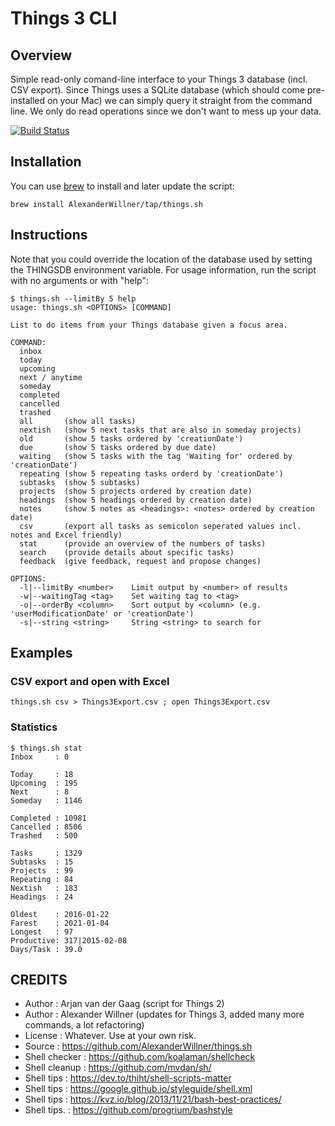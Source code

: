 # Things 3 CLI

## Overview

Simple read-only comand-line interface to your Things 3 database (incl. CSV export). Since Things uses a SQLite database (which should come pre-installed on your Mac) we can simply query it straight from the command line. We only do read operations since we don't want to mess up your data.

[![Build Status](https://travis-ci.org/AlexanderWillner/things.sh.svg?branch=master)](https://travis-ci.org/AlexanderWillner/things.sh)

## Installation

You can use [brew](https://brew.sh) to install and later update the script:

```brew install AlexanderWillner/tap/things.sh```

## Instructions

Note that you could override the location of the database used by setting the THINGSDB environment variable. For usage information, run the script with no arguments or with "help":

```
$ things.sh --limitBy 5 help
usage: things.sh <OPTIONS> [COMMAND]

List to do items from your Things database given a focus area.

COMMAND:
  inbox
  today
  upcoming
  next / anytime
  someday
  completed
  cancelled
  trashed
  all       (show all tasks)
  nextish   (show 5 next tasks that are also in someday projects)
  old       (show 5 tasks ordered by 'creationDate')
  due       (show 5 tasks ordered by due date)
  waiting   (show 5 tasks with the tag 'Waiting for' ordered by 'creationDate')
  repeating (show 5 repeating tasks orderd by 'creationDate')
  subtasks  (show 5 subtasks)
  projects  (show 5 projects ordered by creation date)
  headings  (show 5 headings ordered by creation date)
  notes     (show 5 notes as <headings>: <notes> ordered by creation date)
  csv       (export all tasks as semicolon seperated values incl. notes and Excel friendly)
  stat      (provide an overview of the numbers of tasks)
  search    (provide details about specific tasks)
  feedback  (give feedback, request and propose changes)

OPTIONS:
  -l|--limitBy <number>    Limit output by <number> of results
  -w|--waitingTag <tag>    Set waiting tag to <tag>
  -o|--orderBy <column>    Sort output by <column> (e.g. 'userModificationDate' or 'creationDate')
  -s|--string <string>     String <string> to search for
```

## Examples 

### CSV export and open with Excel

```things.sh csv > Things3Export.csv ; open Things3Export.csv```

### Statistics

```
$ things.sh stat
Inbox     : 0

Today     : 18
Upcoming  : 195
Next      : 8
Someday   : 1146

Completed : 10981
Cancelled : 8506
Trashed   : 500

Tasks     : 1329
Subtasks  : 15
Projects  : 99
Repeating : 84
Nextish   : 183
Headings  : 24

Oldest    : 2016-01-22
Farest    : 2021-01-04
Longest   : 97
Productive: 317|2015-02-08
Days/Task : 39.0
```

## CREDITS
 * Author        : Arjan van der Gaag (script for Things 2)
 * Author        : Alexander Willner (updates for Things 3, added many more commands, a lot refactoring)
 * License       : Whatever. Use at your own risk.
 * Source        : https://github.com/AlexanderWillner/things.sh
 * Shell checker : https://github.com/koalaman/shellcheck
 * Shell cleanup : https://github.com/mvdan/sh/
 * Shell tips    : https://dev.to/thiht/shell-scripts-matter
 * Shell tips    : https://google.github.io/styleguide/shell.xml
 * Shell tips    : https://kvz.io/blog/2013/11/21/bash-best-practices/
 * Shell tips.   : https://github.com/progrium/bashstyle
 